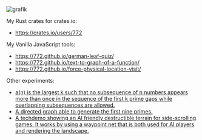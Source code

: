 ![grafik](https://github.com/user-attachments/assets/edf584fa-8c91-4e7e-bf0c-b0c17d2bbe03)

My Rust crates for crates.io:
- https://crates.io/users/772

My Vanilla JavaScript tools:
- https://772.github.io/german-leaf-quiz/
- https://772.github.io/text-to-graph-of-a-function/
- https://772.github.io/force-physical-location-visit/

Other experiments:
- [a(n) is the largest k such that no subsequence of n numbers appears more than once in the sequence of the first k prime gaps while overlapping subsequences are allowed.](https://github.com/772/A344865-integer-sequence)
- [A directed graph able to generate the first nine primes.](https://github.com/772/prime-generating-directed-graph)
- [A techdemo showing an AI friendly destructible terrain for side-scrolling games. It works by using a waypoint net that is both used for AI players and rendering the landscape. ](https://github.com/772/waypoint_based_destructible_terrain)
